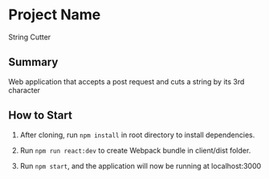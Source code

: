 # Project Name #
String Cutter

## Summary ##
Web application that accepts a post request and cuts a string by its 3rd character

## How to Start ##
  
  1. After cloning, run `npm install` in root directory to install dependencies.

  2. Run `npm run react:dev` to create Webpack bundle in client/dist folder.

  3. Run `npm start`, and the application will now be running at localhost:3000